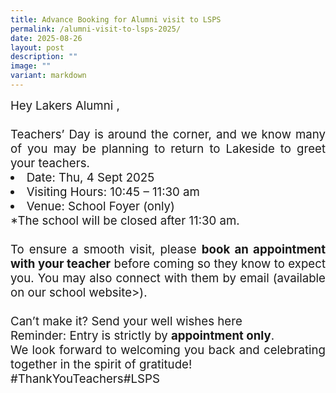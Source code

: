 ```yaml
---
title: Advance Booking for Alumni visit to LSPS
permalink: /alumni-visit-to-lsps-2025/
date: 2025-08-26
layout: post
description: ""
image: ""
variant: markdown
---
```

<div style="font-size:14pt;" align="justify">Hey Lakers Alumni ,<br>
<br>
Teachers’ Day is around the corner, and we know many of you may be planning to return to Lakeside to greet your teachers.
<br>
<li>Date: Thu, 4 Sept 2025</li>
<li>Visiting Hours: 10:45 – 11:30 am</li>
<li>Venue: School Foyer (only)</li>
*The school will be closed after 11:30 am.
<br><br>
To ensure a smooth visit, please <b>book an appointment with your teacher</b> before coming so they know to expect you. You may also connect with them by email (<a style="text-decoration: none" href="https://www.lakesidepri.moe.edu.sg/our-people/teaching-staff/">available on our school website&gt;</a>). 
<br><br>
Can’t make it? Send your  <a style="text-decoration: none" href="https://for.edu.sg/alumni-teachersday">well wishes here</a><br>
Reminder: Entry is strictly by <b>appointment only</b>.<br>
We look forward to welcoming you back and celebrating together in the spirit of gratitude!<br>
#ThankYouTeachers#LSPS<br></div>